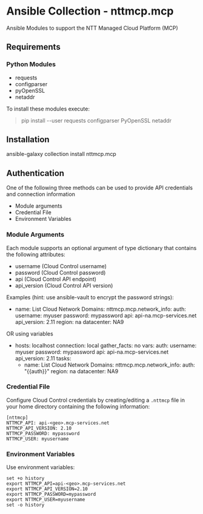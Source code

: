 # Ansible Collection - nttmcp.mcp

Ansible Modules to support the NTT Managed Cloud Platform (MCP)


## Requirements

### Python Modules

* requests
* configparser
* pyOpenSSL
* netaddr

To install these modules execute:

> pip install --user requests configparser PyOpenSSL netaddr


## Installation

ansible-galaxy collection install nttmcp.mcp


## Authentication

One of the following three methods can be used to provide API credentials and connection information

* Module arguments
* Credential File
* Environment Variables

### Module Arguments

Each module supports an optional argument of type dictionary that contains the following attributes:

* username (Cloud Control username)
* password (Cloud Control password)
* api (Cloud Control API endpoint)
* api_version (Cloud Control API version)

Examples (hint: use ansible-vault to encrypt the password strings):

- name: List Cloud Network Domains:
  nttmcp.mcp.network_info:
    auth:
      username: myuser
      password: mypassword
      api: api-na.mcp-services.net
      api_version: 2.11
    region: na
    datacenter: NA9

OR using variables

- hosts: localhost
  connection: local
  gather_facts: no
  vars:
    auth:
      username: myuser
      password: mypassword
      api: api-na.mcp-services.net
      api_version: 2.11
  tasks:
  - name: List Cloud Network Domains:
    nttmcp.mcp.network_info:
      auth: "{{auth}}"
      region: na
      datacenter: NA9

### Credential File

Configure Cloud Control credentials by creating/editing a `.nttmcp` file in your home directory containing the following information:

    [nttmcp]
    NTTMCP_API: api-<geo>.mcp-services.net
    NTTMCP_API_VERSION: 2.10
    NTTMCP_PASSWORD: mypassword
    NTTMCP_USER: myusername

### Environment Variables

Use environment variables:

    set +o history
    export NTTMCP_API=api-<geo>.mcp-services.net
    export NTTMCP_API_VERSION=2.10
    export NTTMCP_PASSWORD=mypassword
    export NTTMCP_USER=myusername
    set -o history
